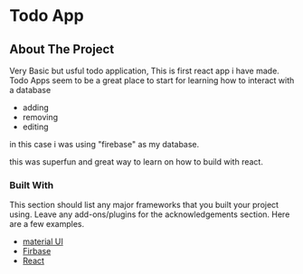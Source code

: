 # Todo App 


<!-- ABOUT THE PROJECT -->
## About The Project
Very Basic but usful todo application, This is first react app i have made. Todo Apps seem to be a great place to start for learning how to interact with a database
- adding 
- removing
- editing
  
in this case i was using "firebase" as my database.

this was superfun and great way to learn on how to build with react.

### Built With

This section should list any major frameworks that you built your project using. Leave any add-ons/plugins for the acknowledgements section. Here are a few examples.
* [material UI](https://material-ui.com/)
* [Firbase](https://console.firebase.google.com/)
* [React](https://reactjs.org/)
